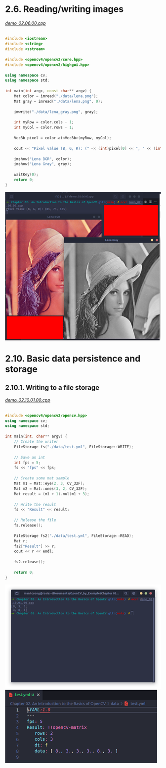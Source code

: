 # 2.6. Reading/writing images
###### [demo_02.06.00.cpp](demo_02.06.00.cpp)
```cpp
#include <iostream>
#include <string>
#include <sstream>

#include <opencv4/opencv2/core.hpp>
#include <opencv4/opencv2/highgui.hpp>

using namespace cv;
using namespace std;

int main(int argc, const char** argv) {
    Mat color = imread("./data/lena.png");
    Mat gray = imread("./data/lena.png", 0);

    imwrite("./data/lena_gray.png", gray);

    int myRow = color.cols - 1;
    int myCol = color.rows - 1;

    Vec3b pixel = color.at<Vec3b>(myRow, myCol);

    cout << "Pixel value (B, G, R): (" << (int)pixel[0] << ", " << (int)pixel[1] << ", " << (int)pixel[2] << ")" << endl;

    imshow("Lena BGR", color);
    imshow("Lena Gray", gray);

    waitKey(0);
    return 0;
}
```
![](./images/02_00.png)

# 2.10. Basic data persistence and storage
## 2.10.1. Writing to a file storage
###### [demo_02.10.01.00.cpp](demo_02.10.01.00.cpp)
```cpp
#include <opencv4/opencv2/opencv.hpp>
using namespace cv;
using namespace std;

int main(int, char** argv) {
    // Create the writer
    FileStorage fs("./data/test.yml", FileStorage::WRITE);

    // Save an int
    int fps = 5;
    fs << "fps" << fps;

    // Create some mat sample
    Mat m1 = Mat::eye(2, 3, CV_32F);
    Mat m2 = Mat::ones(3, 2, CV_32F);
    Mat result = (m1 + 1).mul(m1 + 3);

    // Write the result
    fs << "Result" << result;

    // Release the file
    fs.release();
    
    FileStorage fs2("./data/test.yml", FileStorage::READ);
    Mat r;
    fs2["Result"] >> r;
    cout << r << endl;

    fs2.release();

    return 0;
}
```
![](images/02_01.png)
![](images/02_02.png)